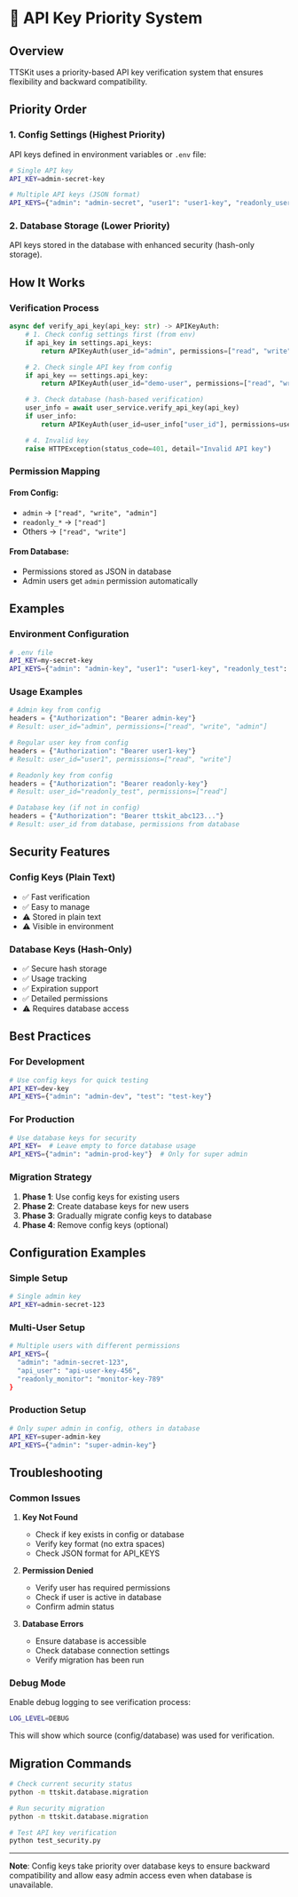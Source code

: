 # 🔑 API Key Priority System

## Overview

TTSKit uses a priority-based API key verification system that ensures flexibility and backward compatibility.

## Priority Order

### 1. **Config Settings (Highest Priority)**

API keys defined in environment variables or `.env` file:

```bash
# Single API key
API_KEY=admin-secret-key

# Multiple API keys (JSON format)
API_KEYS={"admin": "admin-secret", "user1": "user1-key", "readonly_user": "readonly-key"}
```

### 2. **Database Storage (Lower Priority)**

API keys stored in the database with enhanced security (hash-only storage).

## How It Works

### Verification Process

```python
async def verify_api_key(api_key: str) -> APIKeyAuth:
    # 1. Check config settings first (from env)
    if api_key in settings.api_keys:
        return APIKeyAuth(user_id="admin", permissions=["read", "write", "admin"])

    # 2. Check single API key from config
    if api_key == settings.api_key:
        return APIKeyAuth(user_id="demo-user", permissions=["read", "write"])

    # 3. Check database (hash-based verification)
    user_info = await user_service.verify_api_key(api_key)
    if user_info:
        return APIKeyAuth(user_id=user_info["user_id"], permissions=user_info["permissions"])

    # 4. Invalid key
    raise HTTPException(status_code=401, detail="Invalid API key")
```

### Permission Mapping

#### From Config:

- `admin` → `["read", "write", "admin"]`
- `readonly_*` → `["read"]`
- Others → `["read", "write"]`

#### From Database:

- Permissions stored as JSON in database
- Admin users get `admin` permission automatically

## Examples

### Environment Configuration

```bash
# .env file
API_KEY=my-secret-key
API_KEYS={"admin": "admin-key", "user1": "user1-key", "readonly_test": "readonly-key"}
```

### Usage Examples

```python
# Admin key from config
headers = {"Authorization": "Bearer admin-key"}
# Result: user_id="admin", permissions=["read", "write", "admin"]

# Regular user key from config
headers = {"Authorization": "Bearer user1-key"}
# Result: user_id="user1", permissions=["read", "write"]

# Readonly key from config
headers = {"Authorization": "Bearer readonly-key"}
# Result: user_id="readonly_test", permissions=["read"]

# Database key (if not in config)
headers = {"Authorization": "Bearer ttskit_abc123..."}
# Result: user_id from database, permissions from database
```

## Security Features

### Config Keys (Plain Text)

- ✅ Fast verification
- ✅ Easy to manage
- ⚠️ Stored in plain text
- ⚠️ Visible in environment

### Database Keys (Hash-Only)

- ✅ Secure hash storage
- ✅ Usage tracking
- ✅ Expiration support
- ✅ Detailed permissions
- ⚠️ Requires database access

## Best Practices

### For Development

```bash
# Use config keys for quick testing
API_KEY=dev-key
API_KEYS={"admin": "admin-dev", "test": "test-key"}
```

### For Production

```bash
# Use database keys for security
API_KEY=  # Leave empty to force database usage
API_KEYS={"admin": "admin-prod-key"}  # Only for super admin
```

### Migration Strategy

1. **Phase 1**: Use config keys for existing users
2. **Phase 2**: Create database keys for new users
3. **Phase 3**: Gradually migrate config keys to database
4. **Phase 4**: Remove config keys (optional)

## Configuration Examples

### Simple Setup

```bash
# Single admin key
API_KEY=admin-secret-123
```

### Multi-User Setup

```bash
# Multiple users with different permissions
API_KEYS={
  "admin": "admin-secret-123",
  "api_user": "api-user-key-456",
  "readonly_monitor": "monitor-key-789"
}
```

### Production Setup

```bash
# Only super admin in config, others in database
API_KEY=super-admin-key
API_KEYS={"admin": "super-admin-key"}
```

## Troubleshooting

### Common Issues

1. **Key Not Found**

   - Check if key exists in config or database
   - Verify key format (no extra spaces)
   - Check JSON format for API_KEYS

2. **Permission Denied**

   - Verify user has required permissions
   - Check if user is active in database
   - Confirm admin status

3. **Database Errors**
   - Ensure database is accessible
   - Check database connection settings
   - Verify migration has been run

### Debug Mode

Enable debug logging to see verification process:

```bash
LOG_LEVEL=DEBUG
```

This will show which source (config/database) was used for verification.

## Migration Commands

```bash
# Check current security status
python -m ttskit.database.migration

# Run security migration
python -m ttskit.database.migration

# Test API key verification
python test_security.py
```

---

**Note**: Config keys take priority over database keys to ensure backward compatibility and allow easy admin access even when database is unavailable.
